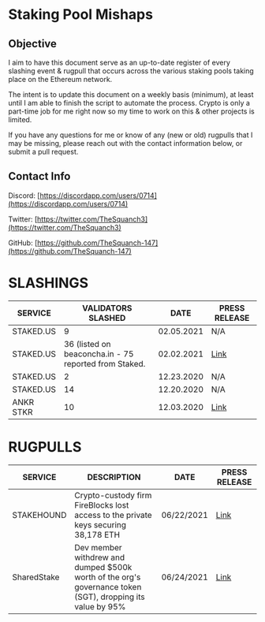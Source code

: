 # Staking Pool Mishaps
## Objective
I aim to have this document serve as an up-to-date register of every slashing event & rugpull that occurs across the various staking pools taking place on the Ethereum network. 

The intent is to update this document on a weekly basis (minimum), at least until I am able to finish the script to automate the process. Crypto is only a part-time job for me right now so my time to work on this & other projects is limited.

If you have any questions for me or know of any (new or old) rugpulls that I may be missing, please reach out with the contact information below, or submit a pull request.

## Contact Info
Discord: [https://discordapp.com/users/0714](https://discordapp.com/users/0714)

Twitter: [https://twitter.com/TheSquanch3](https://twitter.com/TheSquanch3)

GitHub: [https://github.com/TheSquanch-147](https://github.com/TheSquanch-147)

# SLASHINGS

|     SERVICE   | VALIDATORS SLASHED |    DATE    |  PRESS RELEASE |
| ----------    | ------------------ | ---------- |----------------|
|    STAKED.US  |         9          | 02.05.2021 | N/A |
|    STAKED.US  |        36 (listed on beaconcha.in - 75 reported from Staked.         | 02.02.2021 | [Link](https://blog.staked.us/blog/eth2-post-mortem) |
|    STAKED.US  |         2          | 12.23.2020 | N/A |
|    STAKED.US  |        14          | 12.20.2020 | N/A |
|  ANKR STKR    |        10          | 12.03.2020 | [Link](https://twitter.com/ankr/status/1334988119163203588?lang=en) |

# RUGPULLS

| SERVICE | DESCRIPTION | DATE | PRESS RELEASE |
| --- | --- | --- | --- |
| STAKEHOUND | Crypto-custody firm FireBlocks lost access to the private keys securing 38,178 ETH | 06/22/2021 | [Link](https://www.fireblocks.com/blog/stakehound-eth-2-0-event/)
| SharedStake | Dev member withdrew and dumped $500k worth of the org's governance token (SGT), dropping its value by 95%| 06/24/2021 | [Link](https://sharedstake.medium.com/post-mortem-of-the-sharedstake-incident-4625eeacc61f)

